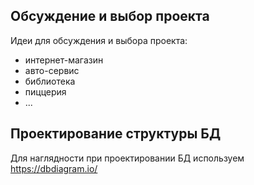 ## Обсуждение и выбор проекта

Идеи для обсуждения и выбора проекта:
- интернет-магазин
- авто-сервис
- библиотека
- пиццерия
- ...

## Проектирование структуры БД

Для наглядности при проектировании БД используем https://dbdiagram.io/
